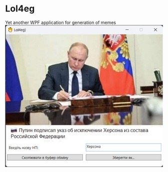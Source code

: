 # Lol4eg
Yet another WPF application for generation of memes
![Screenshot](https://github.com/ValeriiShmidt/Lol4eg/blob/master/Lol4eg/Images/Screenshot.png)
